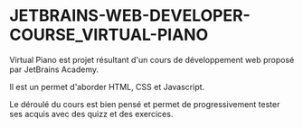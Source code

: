 # JETBRAINS-WEB-DEVELOPER-COURSE_VIRTUAL-PIANO

Virtual Piano est projet résultant d'un cours de développement web proposé par JetBrains Academy.

Il est un permet d'aborder HTML, CSS et Javascript.

Le déroulé du cours est bien pensé et permet de progressivement tester ses acquis avec des quizz et des exercices.
